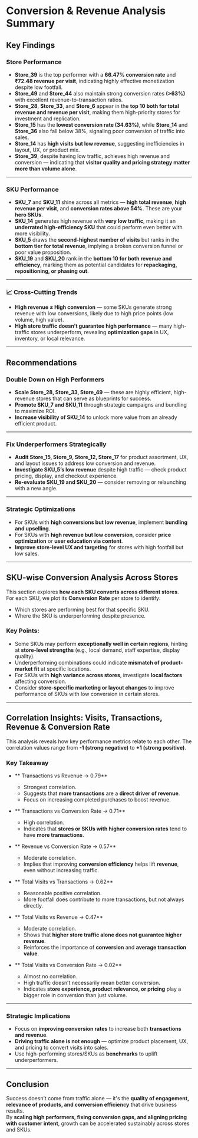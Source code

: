 # Conversion & Revenue Analysis Summary

##  Key Findings

###  Store Performance

- **Store_39** is the top performer with a **66.47% conversion rate** and **₹72.48 revenue per visit**, indicating highly effective monetization despite low footfall.
- **Store_49** and **Store_44** also maintain strong conversion rates **(>63%)** with excellent revenue-to-transaction ratios.
- **Store_28**, **Store_33**, and **Store_6** appear in the **top 10 both for total revenue and revenue per visit**, making them high-priority stores for investment and replication.
- **Store_15** has the **lowest conversion rate (34.63%)**, while **Store_14** and **Store_36** also fall below 38%, signaling poor conversion of traffic into sales.
- **Store_14** has **high visits but low revenue**, suggesting inefficiencies in layout, UX, or product mix.
- **Store_39**, despite having low traffic, achieves high revenue and conversion — indicating that **visitor quality and pricing strategy matter more than volume alone**.

---

###  SKU Performance

- **SKU_7** and **SKU_11** shine across all metrics — **high total revenue**, **high revenue per visit**, and **conversion rates above 54%**. These are your **hero SKUs**.
- **SKU_14** generates high revenue with **very low traffic**, making it an **underrated high-efficiency SKU** that could perform even better with more visibility.
- **SKU_5** draws the **second-highest number of visits** but ranks in the **bottom tier for total revenue**, implying a broken conversion funnel or poor value proposition.
- **SKU_19** and **SKU_20** rank in the **bottom 10 for both revenue and efficiency**, marking them as potential candidates for **repackaging, repositioning, or phasing out**.

---

### 📈 Cross-Cutting Trends

- **High revenue ≠ High conversion** — some SKUs generate strong revenue with low conversions, likely due to high price points (low volume, high value).
- **High store traffic doesn’t guarantee high performance** — many high-traffic stores underperform, revealing **optimization gaps** in UX, inventory, or local relevance.

---

## Recommendations

### Double Down on High Performers

- **Scale Store_28, Store_33, Store_49** — these are highly efficient, high-revenue stores that can serve as blueprints for success.
- **Promote SKU_7 and SKU_11** through strategic campaigns and bundling to maximize ROI.
- **Increase visibility of SKU_14** to unlock more value from an already efficient product.

---

### Fix Underperformers Strategically

- **Audit Store_15, Store_9, Store_12, Store_17** for product assortment, UX, and layout issues to address low conversion and revenue.
- **Investigate SKU_5’s low revenue** despite high traffic — check product pricing, display, and checkout experience.
- **Re-evaluate SKU_19 and SKU_20** — consider removing or relaunching with a new angle.

---

### Strategic Optimizations

- For SKUs with **high conversions but low revenue**, implement **bundling and upselling**.
- For SKUs with **high revenue but low conversion**, consider **price optimization** or **user education via content**.
- **Improve store-level UX and targeting** for stores with high footfall but low sales.

---

## SKU-wise Conversion Analysis Across Stores

This section explores **how each SKU converts across different stores**.  
For each SKU, we plot its **Conversion Rate** per store to identify:

- Which stores are performing best for that specific SKU.
- Where the SKU is underperforming despite presence.

###  Key Points:

- Some SKUs may perform **exceptionally well in certain regions**, hinting at **store-level strengths** (e.g., local demand, staff expertise, display quality).
- Underperforming combinations could indicate **mismatch of product-market fit** at specific locations.
- For SKUs with **high variance across stores**, investigate **local factors** affecting conversion.
- Consider **store-specific marketing or layout changes** to improve performance of SKUs with low conversion in certain stores.

---

##  Correlation Insights: Visits, Transactions, Revenue & Conversion Rate

This analysis reveals how key performance metrics relate to each other. The correlation values range from **-1 (strong negative)** to **+1 (strong positive)**.

### Key Takeaway

- ** Transactions vs Revenue → 0.79**
  - Strongest correlation.
  - Suggests that **more transactions** are a **direct driver of revenue**.
  - Focus on increasing completed purchases to boost revenue.

- ** Transactions vs Conversion Rate → 0.71**
  - High correlation.
  - Indicates that **stores or SKUs with higher conversion rates** tend to have **more transactions**.

- ** Revenue vs Conversion Rate → 0.57**
  - Moderate correlation.
  - Implies that improving **conversion efficiency** helps lift **revenue**, even without increasing traffic.

- ** Total Visits vs Transactions → 0.62**
  - Reasonable positive correlation.
  - More footfall does contribute to more transactions, but not always directly.

- ** Total Visits vs Revenue → 0.47**
  - Moderate correlation.
  - Shows that **higher store traffic alone does not guarantee higher revenue**.
  - Reinforces the importance of **conversion** and **average transaction value**.

- ** Total Visits vs Conversion Rate → 0.02**
  - Almost no correlation.
  - High traffic doesn’t necessarily mean better conversion.
  - Indicates **store experience, product relevance, or pricing** play a bigger role in conversion than just volume.

---

###  Strategic Implications

- Focus on **improving conversion rates** to increase both **transactions and revenue**.
- **Driving traffic alone is not enough** — optimize product placement, UX, and pricing to convert visits into sales.
- Use high-performing stores/SKUs as **benchmarks** to uplift underperformers.

---

##  Conclusion

Success doesn’t come from traffic alone — it's the **quality of engagement, relevance of products, and conversion efficiency** that drive business results.  
By **scaling high performers, fixing conversion gaps, and aligning pricing with customer intent**, growth can be accelerated sustainably across stores and SKUs.
